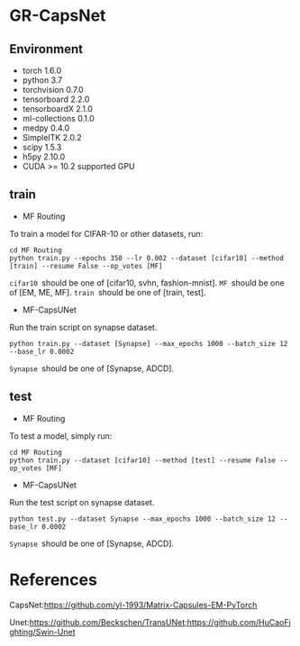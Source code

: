 # GR-CapsNet

## Environment
- torch 1.6.0
- python 3.7
- torchvision 0.7.0
- tensorboard 2.2.0
- tensorboardX 2.1.0
- ml-collections 0.1.0
- medpy 0.4.0
- SimpleITK 2.0.2
- scipy 1.5.3 
- h5py 2.10.0
- CUDA >= 10.2 supported GPU

## train
- MF Routing

To train a model for CIFAR-10 or other datasets, run:
```
cd MF Routing
python train.py --epochs 350 --lr 0.002 --dataset [cifar10] --method [train] --resume False --op_votes [MF]
```
```cifar10 ```should be one of [cifar10, svhn, fashion-mnist]. ```MF ```should be one of [EM, ME, MF]. ```train ```should be one of [train, test].
- MF-CapsUNet

Run the train script on synapse dataset.
```
python train.py --dataset [Synapse] --max_epochs 1000 --batch_size 12 --base_lr 0.0002
```
```Synapse ```should be one of [Synapse, ADCD].
## test
- MF Routing

To test a model, simply run:
```
cd MF Routing
python train.py --dataset [cifar10] --method [test] --resume False --op_votes [MF]
```
- MF-CapsUNet

Run the test script on synapse dataset. 
```
python test.py --dataset Synapse --max_epochs 1000 --batch_size 12 --base_lr 0.0002
```
```Synapse ```should be one of [Synapse, ADCD].
# References

CapsNet:https://github.com/yl-1993/Matrix-Capsules-EM-PyTorch

Unet:https://github.com/Beckschen/TransUNet;https://github.com/HuCaoFighting/Swin-Unet
